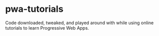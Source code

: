 # pwa-tutorials
Code downloaded, tweaked, and played around with while using online tutorials to learn Progressive Web Apps.
